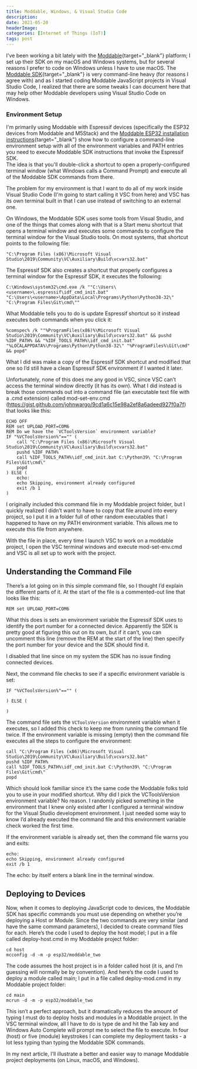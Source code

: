 ```yaml
---
title: Moddable, Windows, & Visual Studio Code
description: 
date: 2021-05-20
headerImage: 
categories: [Internet of Things (IoT)]
tags: post
---
```


I've been working a bit lately with the [Moddable](https://www.moddable.com/){target="_blank"} platform; I set up their SDK on my macOS and Windows systems, but for several reasons I prefer to code on Windows unless I have to use macOS. The [Moddable SDK](https://github.com/Moddable-OpenSource/moddable){target="_blank"} is very command-line heavy (for reasons I agree with) and as I started coding Moddable JavaScript projects in Visual Studio Code, I realized that there are some tweaks I can document here that may help other Moddable developers using Visual Studio Code on Windows.

### Environment Setup

I'm primarily using Moddable with Espressif devices (specifically the ESP32 devices from Moddable and M5Stack) and the [Moddable ESP32 installation instructions](https://github.com/Moddable-OpenSource/moddable/blob/public/documentation/devices/esp32.md){target="_blank"} show how to configure a command-line environment setup with all of the environment variables and PATH entries you need to execute Moddable SDK instructions that invoke the Espressif SDK.  
The idea is that you'll double-click a shortcut to open a properly-configured terminal window (what Windows calls a Command Prompt) and execute all of the Moddable SDK commands from there.

The problem for my environment is that I want to do all of my work inside Visual Studio Code (I'm going to start calling it VSC from here) and VSC has its own terminal built in that I can use instead of switching to an external one.

On Windows, the Moddable SDK uses some tools from Visual Studio, and one of the things that comes along with that is a Start menu shortcut that opens a terminal window and executes some commands to configure the terminal window for the Visual Studio tools. On most systems, that shortcut points to the following file: 

```text
"C:\Program Files (x86)\Microsoft Visual Studio\2019\Community\VC\Auxiliary\Build\vcvars32.bat"
```

The Espressif SDK also creates a shortcut that properly configures a terminal window for the Espressif SDK, it executes the following:

```text
C:\Windows\system32\cmd.exe /k ""C:\Users\<username>\.espressif\idf_cmd_init.bat" 
"C:\Users\<username>\AppData\Local\Programs\Python\Python38-32\" "C:\Program Files\Git\cmd\""
```

What Moddable tells you to do is update Espressif shortcut so it instead executes both commands when you click it:

```shell
%comspec% /k ""%ProgramFiles(x86)%\Microsoft Visual Studio\2019\Community\VC\Auxiliary\Build\vcvars32.bat" && pushd %IDF_PATH% && "%IDF_TOOLS_PATH%\idf_cmd_init.bat" "%LOCALAPPDATA%\Programs\Python\Python38-32\" "%ProgramFiles%\Git\cmd" && popd"
```

What I did was make a copy of the Espressif SDK shortcut and modified that one so I’d still have a clean Espressif SDK environment if I wanted it later. 

Unfortunately, none of this does me any good in VSC, since VSC can’t access the terminal window directly (it has its own). What I did instead is break those commands out into a command file (an executable text file with a .cmd extension) called mod-set-env.cmd (https://gist.github.com/johnwargo/9cd1a6c15e98a2ef8a6adeed927f0a7f) that looks like this:

```shell
ECHO OFF
REM set UPLOAD_PORT=COM6
REM Do we have the `VCToolsVersion` environment variable?
IF "%VCToolsVersion%"=="" (
    call "C:\Program Files (x86)\Microsoft Visual Studio\2019\Community\VC\Auxiliary\Build\vcvars32.bat"
    pushd %IDF_PATH% 
    call %IDF_TOOLS_PATH%\idf_cmd_init.bat C:\Python39\ "C:\Program Files\Git\cmd\"
    popd
) ELSE (
    echo: 
    echo Skipping, environment already configured
    exit /b 1
)
```

I originally included this command file in my Moddable project folder, but I quickly realized I didn’t want to have to copy that file around into every project, so I put it in a folder full of other random executables that I happened to have on my PATH environment variable. This allows me to execute this file from anywhere.

With the file in place, every time I launch VSC to work on a moddable project, I open the VSC terminal windows and execute mod-set-env.cmd and VSC is all set up to work with the project.

## Understanding the Command File

There’s a lot going on in this simple command file, so I thought I’d explain the different parts of it. 
At the start of the file is a commented-out line that looks like this:

```shell
REM set UPLOAD_PORT=COM6
```

What this does is sets an environment variable the Espressif SDK uses to identify the port number for a connected device. Apparently the SDK is pretty good at figuring this out on its own, but if it can’t, you can uncomment this line (remove the REM at the start of the line) then specify the port number for your device and the SDK should find it. 

I disabled that line since on my system the SDK has no issue finding connected devices. 

Next, the command file checks to see if a specific environment variable is set:

```shell
IF "%VCToolsVersion%"=="" (
 
) ELSE (
 
)
```

The command file sets the `VCToolsVersion` environment variable when it executes, so I added this check to keep me from running the command file twice. If the environment variable is missing (empty) then the command file executes all the steps to configure the environment:

```shell
call "C:\Program Files (x86)\Microsoft Visual Studio\2019\Community\VC\Auxiliary\Build\vcvars32.bat"
pushd %IDF_PATH% 
call %IDF_TOOLS_PATH%\idf_cmd_init.bat C:\Python39\ "C:\Program Files\Git\cmd\"
popd
```

Which should look familiar since it’s the same code the Moddable folks told you to use in your modified shortcut.
Why did I pick the VCToolsVersion environment variable? No reason. I randomly picked something in the environment that I knew only existed after I configured a terminal window for the Visual Studio development environment. I just needed some way to know I’d already executed the command file and this environment variable check worked the first time.

If the environment variable is already set, then the command file warns you and exits:

```shell
echo: 
echo Skipping, environment already configured
exit /b 1
```

The echo: by itself enters a blank line in the terminal window.

## Deploying to Devices

Now, when it comes to deploying JavaScript code to devices, the Moddable SDK  has specific commands you must use depending on whether you’re deploying a Host or Module. Since the two commands are very similar (and have the same command parameters), I decided to create command files for each. Here’s the code I used to deploy the host model; I put in a file called deploy-host.cmd in my Moddable project folder:

```shell
cd host
mcconfig -d -m -p esp32/moddable_two
```

The code assumes the host project is in a folder called host (it is, and I’m guessing will normally be by convention). 
And here’s the code I used to deploy a module called main; I put in a file called deploy-mod.cmd in my Moddable project folder:

```shell
cd main
mcrun -d -m -p esp32/moddable_two
```

This isn’t a perfect approach, but it dramatically reduces the amount of typing I must do to deploy hosts and modules in a Moddable project. In the VSC terminal window, all I have to do is type de and hit the Tab key and Windows Auto Complete will prompt me to select the file to execute. In four (host) or five (module) keystrokes I can complete my deployment tasks - a lot less typing than typing the Moddable SDK commands. 

In my next article, I’ll illustrate a better and easier way to manage Moddable project deployments (on Linux, macOS, and Windows).
